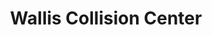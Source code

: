 ---
title: "Wallis Collision Center"
url: /middletown/wallis-collision-center/
shop: Autowerkstatt
---